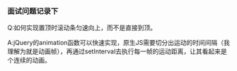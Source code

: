 ### 面试问题记录下
 Q:如何实现置顶时滚动条匀速向上，而不是直接到顶。
 
 A:jQuery的animation函数可以快速实现，原生JS需要切分出运动的时间间隔（我理解为就是动画帧），再通过setInterval去执行每一帧的运动距离，让其看起来是个连续的动画。
   
